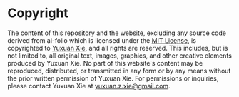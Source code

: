 # Copyright

The content of this repository and the website, excluding any source code derived from al-folio which is licensed under the [MIT License](LICENSE), is copyrighted to [Yuxuan Xie](yuxuan.z.xie@gmail.com), and all rights are reserved. This includes, but is not limited to, all original text, images, graphics, and other creative elements produced by Yuxuan Xie. No part of this website's content may be reproduced, distributed, or transmitted in any form or by any means without the prior written permission of Yuxuan Xie. For permissions or inquiries, please contact Yuxuan Xie at [yuxuan.z.xie@gmail.com](mailto:yuxuan.z.xie@gmail.com).
